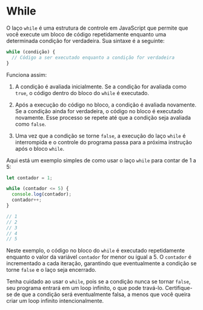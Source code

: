 # While

O laço `while` é uma estrutura de controle em JavaScript que permite que você 
execute um bloco de código repetidamente enquanto uma determinada condição for 
verdadeira. Sua sintaxe é a seguinte:

```{.js linenums="1"}
while (condição) {
  // Código a ser executado enquanto a condição for verdadeira
}
```

Funciona assim:

1. A condição é avaliada inicialmente. Se a condição for avaliada como `true`, 
o código dentro do bloco do `while` é executado.

2. Após a execução do código no bloco, a condição é avaliada novamente. Se a 
condição ainda for verdadeira, o código no bloco é executado novamente. Esse 
processo se repete até que a condição seja avaliada como `false`.

3. Uma vez que a condição se torne `false`, a execução do laço `while` é 
interrompida e o controle do programa passa para a próxima instrução após o 
bloco `while`.

Aqui está um exemplo simples de como usar o laço `while` para contar de 1 a 5:

```{.js linenums="1"}
let contador = 1;

while (contador <= 5) {
  console.log(contador);
  contador++;
}

// 1
// 2
// 3
// 4
// 5
```

Neste exemplo, o código no bloco do `while` é executado repetidamente enquanto 
o valor da variável `contador` for menor ou igual a 5. O `contador` é 
incrementado a cada iteração, garantindo que eventualmente a condição se torne 
`false` e o laço seja encerrado.

Tenha cuidado ao usar o `while`, pois se a condição nunca se tornar `false`, 
seu programa entrará em um loop infinito, o que pode travá-lo. Certifique-se de 
que a condição será eventualmente falsa, a menos que você queira criar um loop 
infinito intencionalmente.